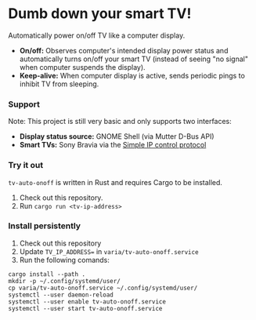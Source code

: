 # Dumb down your smart TV!

Automatically power on/off TV like a computer display.

* **On/off:** Observes computer's intended display power status and automatically turns on/off your smart TV
  (instead of seeing "no signal" when computer suspends the display).
* **Keep-alive:** When computer display is active, sends periodic pings to inhibit TV from sleeping.

### Support

Note: This project is still very basic and only supports two interfaces:

* **Display status source:** GNOME Shell (via Mutter D-Bus API)
* **Smart TVs:** Sony Bravia via
  the [Simple IP control protocol](https://pro-bravia.sony.net/develop/integrate/ssip/overview/index.html)

### Try it out

`tv-auto-onoff` is written in Rust and requires Cargo to be installed.

1. Check out this repository.
2. Run `cargo run <tv-ip-address>`

### Install persistently

1. Check out this repository
2. Update `TV_IP_ADDRESS=` in `varia/tv-auto-onoff.service`
3. Run the following comands:

```shell
cargo install --path .
mkdir -p ~/.config/systemd/user/
cp varia/tv-auto-onoff.service ~/.config/systemd/user/
systemctl --user daemon-reload
systemctl --user enable tv-auto-onoff.service
systemctl --user start tv-auto-onoff.service
```
